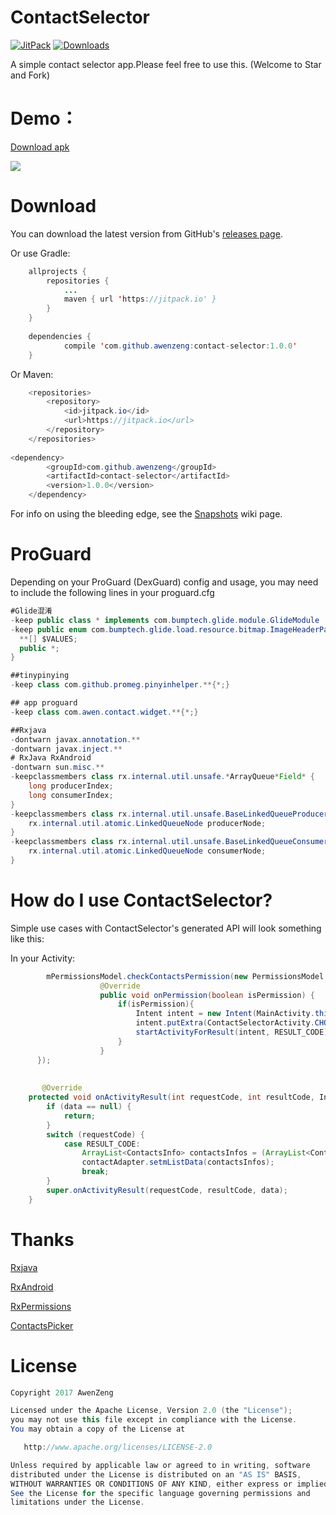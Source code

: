# ContactSelector
[![JitPack](https://jitpack.io/v/awenzeng/contact-selector.svg)](https://jitpack.io/#awenzeng/ContactSelector)
[![Downloads](https://jitpack.io/v/awenzeng/contact-selector/month.svg)](https://jitpack.io/#awenzeng/contact-selector)

A simple contact selector app.Please feel free to use this. (Welcome to Star and Fork)

# Demo：
[Download apk](https://github.com/awenzeng/contact-selector/blob/master/app/app-Awen_release-release.apk?raw=true)

![](https://github.com/awenzeng/contact-selector/blob/master/resource/contact_selector.gif)

# Download
You can download the latest version  from GitHub's [releases page](https://github.com/awenzeng/contact-selector/releases).

Or use Gradle:
```java
	allprojects {
		repositories {
			...
			maven { url 'https://jitpack.io' }
		}
	}
  
	dependencies {
	        compile 'com.github.awenzeng:contact-selector:1.0.0'
	}


```
Or Maven:
```java
	<repositories>
		<repository>
		    <id>jitpack.io</id>
		    <url>https://jitpack.io</url>
		</repository>
	</repositories>
  
<dependency>
	    <groupId>com.github.awenzeng</groupId>
	    <artifactId>contact-selector</artifactId>
	    <version>1.0.0</version>
	</dependency>
```
For info on using the bleeding edge, see the [Snapshots](https://jitpack.io/#awenzeng/contact-selector) wiki page.

# ProGuard
Depending on your ProGuard (DexGuard) config and usage, you may need to include the following lines in your proguard.cfg 

```java
#Glide混淆
-keep public class * implements com.bumptech.glide.module.GlideModule
-keep public enum com.bumptech.glide.load.resource.bitmap.ImageHeaderParser$** {
  **[] $VALUES;
  public *;
}

##tinypinying
-keep class com.github.promeg.pinyinhelper.**{*;}

## app proguard
-keep class com.awen.contact.widget.**{*;}

##Rxjava
-dontwarn javax.annotation.**
-dontwarn javax.inject.**
# RxJava RxAndroid
-dontwarn sun.misc.**
-keepclassmembers class rx.internal.util.unsafe.*ArrayQueue*Field* {
    long producerIndex;
    long consumerIndex;
}
-keepclassmembers class rx.internal.util.unsafe.BaseLinkedQueueProducerNodeRef {
    rx.internal.util.atomic.LinkedQueueNode producerNode;
}
-keepclassmembers class rx.internal.util.unsafe.BaseLinkedQueueConsumerNodeRef {
    rx.internal.util.atomic.LinkedQueueNode consumerNode;
}

```
# How do I use ContactSelector?
Simple use cases with ContactSelector's generated API will look something like this:

In your Activity:
```java
        mPermissionsModel.checkContactsPermission(new PermissionsModel.PermissionListener() {
                    @Override
                    public void onPermission(boolean isPermission) {
                        if(isPermission){
                            Intent intent = new Intent(MainActivity.this, ContactSelectorActivity.class);
                            intent.putExtra(ContactSelectorActivity.CHOOSE_MODE, RModelAdapter.MODEL_SINGLE);
                            startActivityForResult(intent, RESULT_CODE);
                        }
                    }
      });
        
    
       @Override
    protected void onActivityResult(int requestCode, int resultCode, Intent data) {
        if (data == null) {
            return;
        }
        switch (requestCode) {
            case RESULT_CODE:
                ArrayList<ContactsInfo> contactsInfos = (ArrayList<ContactsInfo>) data.getSerializableExtra(ContactSelectorActivity.REQUEST_OUTPUT);
                contactAdapter.setmListData(contactsInfos);
                break;
        }
        super.onActivityResult(requestCode, resultCode, data);
    }

```
# Thanks
[Rxjava](https://github.com/ReactiveX/RxJava)

[RxAndroid](https://github.com/ReactiveX/RxAndroid)

[RxPermissions](https://github.com/tbruyelle/RxPermissions)

[ContactsPicker](https://github.com/angcyo/ContactsPicker)

# License

```java
Copyright 2017 AwenZeng

Licensed under the Apache License, Version 2.0 (the "License");
you may not use this file except in compliance with the License.
You may obtain a copy of the License at

   http://www.apache.org/licenses/LICENSE-2.0

Unless required by applicable law or agreed to in writing, software
distributed under the License is distributed on an "AS IS" BASIS,
WITHOUT WARRANTIES OR CONDITIONS OF ANY KIND, either express or implied.
See the License for the specific language governing permissions and
limitations under the License.
```




